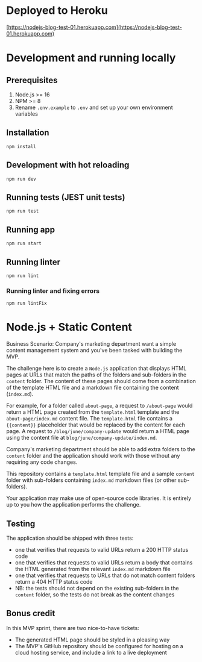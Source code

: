 # Deployed to Heroku

[https://nodejs-blog-test-01.herokuapp.com](https://nodejs-blog-test-01.herokuapp.com)

# Development and running locally
## Prerequisites
1. Node.js >= 16
2. NPM >= 8
3. Rename `.env.example` to `.env` and set up your own environment variables

## Installation
```
npm install
```

## Development with hot reloading
```
npm run dev
```

## Running tests (JEST unit tests)
```
npm run test
```

## Running app
```
npm run start
```

## Running linter
```
npm run lint
```

### Running linter and fixing errors
```
npm run lintFix
```

# Node.js + Static Content

Business Scenario: Company's marketing department want a simple content management system and you've been tasked with building the MVP.

The challenge here is to create a `Node.js` application that displays HTML pages at URLs that match the paths of the folders and sub-folders in the `content` folder. The content of these pages should come from a combination of the template HTML file and a markdown file containing the content (`index.md`).

For example, for a folder called `about-page`, a request to `/about-page` would return a HTML page created from the `template.html` template and the `about-page/index.md` content file. The `template.html` file contains a `{{content}}` placeholder that would be replaced by the content for each page. A request to `/blog/june/company-update` would return a HTML page using the content file at `blog/june/company-update/index.md`.

Company's marketing department should be able to add extra folders to the `content` folder and the application should work with those without any requiring any code changes.

This repository contains a `template.html` template file and a sample `content` folder with sub-folders containing `index.md` markdown files (or other sub-folders).

Your application may make use of open-source code libraries. It is entirely up to you how the application performs the challenge.

## Testing

The application should be shipped with three tests:

* one that verifies that requests to valid URLs return a 200 HTTP status code
* one that verifies that requests to valid URLs return a body that contains the HTML generated from the relevant `index.md` markdown file
* one that verifies that requests to URLs that do not match content folders return a 404 HTTP status code
* NB: the tests should not depend on the existing sub-folders in the `content` folder, so the tests do not break as the content changes

## Bonus credit

In this MVP sprint, there are two nice-to-have tickets:

* The generated HTML page should be styled in a pleasing way
* The MVP's GitHub repository should be configured for hosting on a cloud hosting service, and include a link to a live deployment